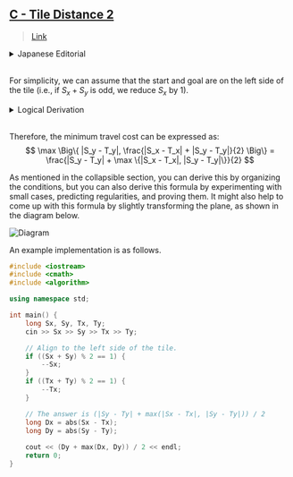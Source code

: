 ## [C - Tile Distance 2](https://atcoder.jp/contests/abc359/tasks/abc359_c)

> [Link](https://atcoder.jp/contests/abc359/editorial/10264)

<details><summary>Japanese Editorial</summary><br>

簡単のため、スタートとゴールはタイルの左側にあることにしてよいです（つまり、$S_x + S_y$ が奇数なら $S_x$ を $1$ 減らしておきます）。

<details><summary>論理的な導出</summary><br>

タイルの左側と右側は自由に行き来できるので、左側を出発して左側へ到着する移動を一塊として考えます。

交通量を $1$ 支払うことで次の $2$ つの行動のどちらかができます。

* 上下方向に $1$ 移動し、左右方向に $1$ 移動する
* 左右方向に $2$ 移動する

前者を $a$ 回、後者を $b$ 回 $(0 \le a, 0 \le b)$ 行うことで $(S_x, S_y)$ から $(T_x, T_y)$ へ移動できたとします。

このとき、次が成り立ちます。

* $|S_y -T_y| \le a$
* $|S_x - T_y| \le a + 2b$
* $a > 0$ もしくは $S_x - T_x \equiv 2b (\mod 4)$

逆に、非負整数の組 $(a, b)$ が上の条件を満たすならば、前者を $a$ 回と後者を $b$ 回行うことで $(S_x, S_y)$ から $(T_x, T_y)$ へ移動できます。

よって、$0 \le a, 0 \le b$ と上の条件のもとで通行料 $a+b$ を最小化したいです。

$0 \le b, |S_y - T_y| \le a$ より、$$|S_y - T_y| \le a+b \to (1)$$ が必要です。 $|S_y - T_y| \le a, |S_x-T_x| \le a+2b$ より、$$\dfrac{|S_y-T_y| + |S_x - T_x|}{2} \le a+b \to (2)$$ が必要です。

逆に、$(a, b) = \Big(|S_y-T_y|, \max\Big\{0, \dfrac{|S_x-T_x| - |S_y - T_y|}{2} \Big\} \Big)$ はすべての条件を満たし、$(1), (2)$ のどちらかが等号で成立します。

</details><br>

よって、求める通行料の最小値は 

$$
\max \Big\{ |S_y - T_y|, \dfrac{|S_x - T_x| + |S_y - T_y|}{2} \Big\} = \dfrac{|S_y-T_y| + \max \{|S_x-T_x|,|S_y - T_y| \}}{2}
$$ 

のように表せることがわかります。
折りたたみ部で述べたように条件を整理することによって導出することもできますが、小さなケースで実験し、規則性を予測・証明することでもこの式を導出することができるでしょう。
下の図のように平面を少し変形することでも、この式を思いつきやすくなるかもしれません。

![](https://img.atcoder.jp/abc359/9b9d2cb917f49fa8d42c30e481b0daa3.png)

実装例は以下のようになります。

</details><br>

For simplicity, we can assume that the start and goal are on the left side of the tile (i.e., if $S_x + S_y$ is odd, we reduce $S_x$ by 1).

<details><summary>Logical Derivation</summary><br>

Since we can freely move between the left and right sides of the tile, we consider movements starting from the left side and arriving at the left side as a single chunk.

By paying a travel cost of 1, you can perform one of the following two actions:

* Move 1 step vertically and 1 step horizontally
* Move 2 steps horizontally

Suppose we perform the first action $a$ times and the second action $b$ times $(0 \le a, 0 \le b)$ to move from $(S_x, S_y)$ to $(T_x, T_y)$.

In this case, the following holds:

* $|S_y - T_y| \le a$
* $|S_x - T_x| \le a + 2b$
* $a > 0$ or $S_x - T_x \equiv 2b \ (\mod \ 4)$

Conversely, if the pair of non-negative integers $(a, b)$ satisfies the above conditions, then by performing the first action $a$ times and the second action $b$ times, you can move from $(S_x, S_y)$ to $(T_x, T_y)$.

Therefore, we want to minimize the travel cost $a + b$ under the conditions $0 \le a, 0 \le b$.

Since $0 \le b, |S_y - T_y| \le a$, we need
$$|S_y - T_y| \le a + b \to (1)$$
From $|S_y - T_y| \le a, |S_x - T_x| \le a + 2b$, we also need
$$\frac{|S_y - T_y| + |S_x - T_x|}{2} \le a + b \to (2)$$

Conversely, $(a, b) = \Big(|S_y - T_y|, \max\Big\{0, \frac{|S_x - T_x| - |S_y - T_y|}{2}\Big\}\Big)$ satisfies all conditions, and either (1) or (2) holds as an equality.

</details><br>

Therefore, the minimum travel cost can be expressed as:
$$
\max \Big\{ |S_y - T_y|, \frac{|S_x - T_x| + |S_y - T_y|}{2} \Big\} = \frac{|S_y - T_y| + \max \{|S_x - T_x|, |S_y - T_y|\}}{2}
$$

As mentioned in the collapsible section, you can derive this by organizing the conditions, but you can also derive this formula by experimenting with small cases, predicting regularities, and proving them. It might also help to come up with this formula by slightly transforming the plane, as shown in the diagram below.

![Diagram](https://img.atcoder.jp/abc359/9b9d2cb917f49fa8d42c30e481b0daa3.png)

An example implementation is as follows.

```cpp
#include <iostream>
#include <cmath>
#include <algorithm>

using namespace std;

int main() {
    long Sx, Sy, Tx, Ty;
    cin >> Sx >> Sy >> Tx >> Ty;

    // Align to the left side of the tile.
    if ((Sx + Sy) % 2 == 1) {
        --Sx;
    }
    if ((Tx + Ty) % 2 == 1) {
        --Tx;
    }

    // The answer is (|Sy - Ty| + max(|Sx - Tx|, |Sy - Ty|)) / 2
    long Dx = abs(Sx - Tx);
    long Dy = abs(Sy - Ty);
    
    cout << (Dy + max(Dx, Dy)) / 2 << endl;
    return 0;
}
```
